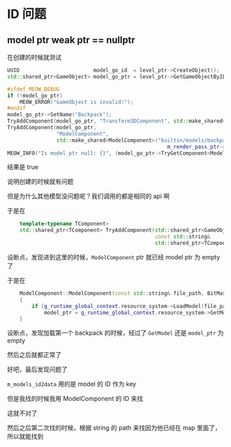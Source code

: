 # ID 问题

## model ptr weak ptr == nullptr

在创建的时候就测试

```cpp
UUID                        model_go_id  = level_ptr->CreateObject();
std::shared_ptr<GameObject> model_go_ptr = level_ptr->GetGameObjectByID(model_go_id).lock();

#ifdef MEOW_DEBUG
if (!model_go_ptr)
    MEOW_ERROR("GameObject is invalid!");
#endif
model_go_ptr->SetName("Backpack");
TryAddComponent(model_go_ptr, "Transform3DComponent", std::make_shared<Transform3DComponent>());
TryAddComponent(model_go_ptr,
                "ModelComponent",
                std::make_shared<ModelComponent>("builtin/models/backpack/backpack.obj",
                                                    m_render_pass_ptr->input_vertex_attributes));
MEOW_INFO("Is model ptr null: {}", (model_go_ptr->TryGetComponent<ModelComponent>("ModelComponent"))->model_ptr.lock() == nullptr);
```

结果是 true

说明创建的时候就有问题

但是为什么其他模型没问题呢？我们调用的都是相同的 api 啊

于是在

```cpp
    template<typename TComponent>
    std::shared_ptr<TComponent> TryAddComponent(std::shared_ptr<GameObject> gameobject,
                                                const std::string&          component_type_name,
                                                std::shared_ptr<TComponent> component_ptr)
```

设断点，发现进到这里的时候，`ModelComponent` ptr 就已经 model ptr 为 empty 了

于是在

```cpp
    ModelComponent::ModelComponent(const std::string& file_path, BitMask<VertexAttributeBit> attributes)
    {
        if (g_runtime_global_context.resource_system->LoadModel(file_path, attributes, uuid))
            model_ptr = g_runtime_global_context.resource_system->GetModel(uuid);
    }
```

设断点，发现加载第一个 backpack 的时候，经过了 `GetModel` 还是 `model_ptr` 为 empty

然后之后就都正常了

好吧，最后发现问题了

`m_models_id2data` 用的是 model 的 ID 作为 key

但是我找的时候我用 ModelComponent 的 ID 来找

这就不对了

然后之后第二次找的时候，根据 string 的 path 来找因为他已经在 map 里面了，所以就能找到